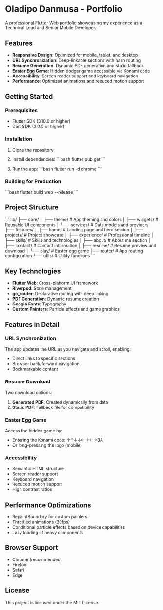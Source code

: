 # Oladipo Danmusa - Portfolio

A professional Flutter Web portfolio showcasing my experience as a Technical Lead and Senior Mobile Developer.

## Features

- **Responsive Design**: Optimized for mobile, tablet, and desktop
- **URL Synchronization**: Deep-linkable sections with hash routing
- **Resume Generation**: Dynamic PDF generation and static fallback
- **Easter Egg Game**: Hidden dodger game accessible via Konami code
- **Accessibility**: Screen reader support and keyboard navigation
- **Performance**: Optimized animations and reduced motion support

## Getting Started

### Prerequisites

- Flutter SDK (3.10.0 or higher)
- Dart SDK (3.0.0 or higher)

### Installation

1. Clone the repository
2. Install dependencies:
   \`\`\`bash
   flutter pub get
   \`\`\`

3. Run the app:
   \`\`\`bash
   flutter run -d chrome
   \`\`\`

### Building for Production

\`\`\`bash
flutter build web --release
\`\`\`

## Project Structure

\`\`\`
lib/
├── core/
│   ├── theme/          # App theming and colors
│   ├── widgets/        # Reusable UI components
│   └── services/       # Data models and providers
├── features/
│   ├── home/           # Landing page and hero section
│   ├── projects/       # Project showcase
│   ├── experience/     # Professional timeline
│   ├── skills/         # Skills and technologies
│   ├── about/          # About me section
│   ├── contact/        # Contact information
│   ├── resume/         # Resume preview and download
│   └── play/           # Easter egg game
├── router/             # App routing configuration
└── utils/              # Utility functions
\`\`\`

## Key Technologies

- **Flutter Web**: Cross-platform UI framework
- **Riverpod**: State management
- **go_router**: Declarative routing with deep linking
- **PDF Generation**: Dynamic resume creation
- **Google Fonts**: Typography
- **Custom Painters**: Particle effects and game graphics

## Features in Detail

### URL Synchronization
The app updates the URL as you navigate and scroll, enabling:
- Direct links to specific sections
- Browser back/forward navigation
- Bookmarkable content

### Resume Download
Two download options:
1. **Generated PDF**: Created dynamically from data
2. **Static PDF**: Fallback file for compatibility

### Easter Egg Game
Access the hidden game by:
- Entering the Konami code: ↑↑↓↓←→←→BA
- Or long-pressing the logo (mobile)

### Accessibility
- Semantic HTML structure
- Screen reader support
- Keyboard navigation
- Reduced motion support
- High contrast ratios

## Performance Optimizations

- RepaintBoundary for custom painters
- Throttled animations (30fps)
- Conditional particle effects based on device capabilities
- Lazy loading of heavy components

## Browser Support

- Chrome (recommended)
- Firefox
- Safari
- Edge

## License

This project is licensed under the MIT License.
